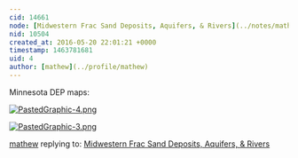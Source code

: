 ```yaml
---
cid: 14661
node: [Midwestern Frac Sand Deposits, Aquifers, & Rivers](../notes/mathew/05-23-2014/midwestern-frac-sand-deposits-aquifers-rivers)
nid: 10504
created_at: 2016-05-20 22:01:21 +0000
timestamp: 1463781681
uid: 4
author: [mathew](../profile/mathew)
---
```


Minnesota DEP maps:

[![PastedGraphic-4.png](//i.publiclab.org/system/images/photos/000/016/235/large/PastedGraphic-4.png)](//i.publiclab.org/system/images/photos/000/016/235/original/PastedGraphic-4.png)


[![PastedGraphic-3.png](//i.publiclab.org/system/images/photos/000/016/236/large/PastedGraphic-3.png)](//i.publiclab.org/system/images/photos/000/016/236/original/PastedGraphic-3.png)



[mathew](../profile/mathew) replying to: [Midwestern Frac Sand Deposits, Aquifers, & Rivers](../notes/mathew/05-23-2014/midwestern-frac-sand-deposits-aquifers-rivers)

